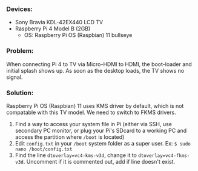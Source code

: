 ### Devices:
* Sony Bravia KDL-42EX440 LCD TV
* Raspberry Pi 4 Model B (2GB)
    * OS: Raspberry Pi OS (Raspbian) 11 bullseye


### Problem:
When connecting Pi 4 to TV via Micro-HDMI to HDMI, the boot-loader and initial splash shows up. As soon as the desktop loads, the TV shows no signal.

### Solution:
Raspberry Pi OS (Raspbian) 11 uses KMS driver by default, which is not compatable with this TV model. We need to switch to FKMS drivers.
1. Find a way to access your system file in Pi (either via SSH, use secondary PC monitor, or plug your Pi's SDcard to a working PC and access the partition where `/boot` is located)
2. Edit `config.txt` in your `/boot` system folder as a super user. Ex: `$ sudo nano /boot/config.txt`
3. Find the line `dtoverlay=vc4-kms-v3d`, change it to `dtoverlay=vc4-fkms-v3d`. Uncomment if it is commented out, add if line doesn't exist.
